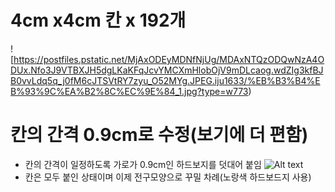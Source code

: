 # 4cm x4cm 칸 x 192개
![https://postfiles.pstatic.net/MjAxODEyMDNfNjUg/MDAxNTQzODQwNzA4ODUx.Nfo3J9VTBXJH5dgLKaKFqJcvYMCXmHlobOjV9mDLcaog.wdZIg3kfBJB0vvLdq5q_j0fM6cJTSVtRY7zyu_O52MYg.JPEG.iju1633/%EB%B3%B4%EB%93%9C%EA%B2%8C%EC%9E%84_1.jpg?type=w773)

# 칸의 간격 0.9cm로 수정(보기에 더 편함)
  * 칸의 간격이 일정하도록 가로가 0.9cm인 하드보지를 덧대어 붙임
  ![Alt text](https://postfiles.pstatic.net/MjAxODEyMDNfMjk2/MDAxNTQzODQwNzA4ODU5.Vk6rvRALhbAHD-frdguuz-4bZhU5fAP--3uVyLu3OK8g.96yDzkSgqDMtBnWQQPmjbYwil8SlpDDQ2eMipnCqRRwg.JPEG.iju1633/%EB%B3%B4%EB%93%9C%EA%B2%8C%EC%9E%84_2.jpg?type=w773)
  * 칸은 모두 붙인 상태이며 이제 전구모양으로 꾸밀 차례(노랑색 하드보드지 사용)
  
  
